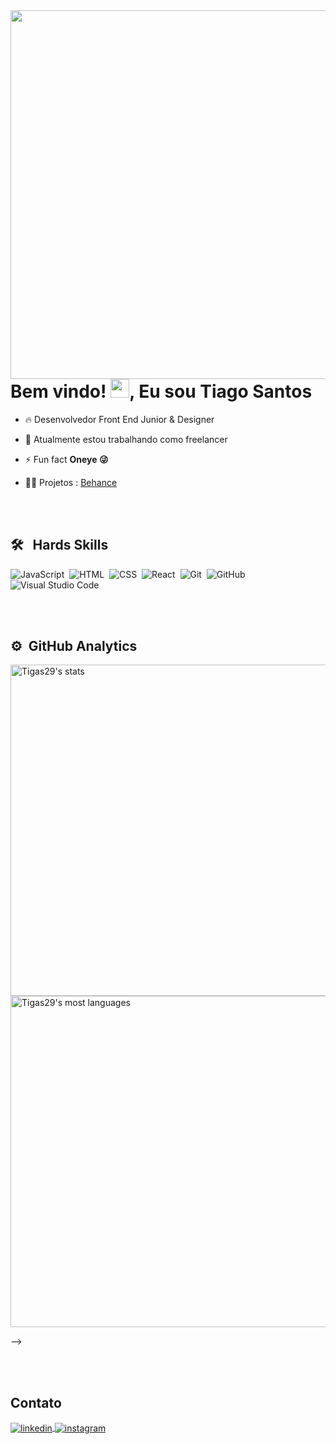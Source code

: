 <img align="right" height="590em" src="https://raw.githubusercontent.com/gist/Tigas29/c1363bcada90f6bc9d101f7b676e1faf/raw/1def7bee4ae440246f10fb8e4d6da3a2dd9ca2e1/cards.svg"/>
<h1 align="left">Bem vindo! <img src="https://raw.githubusercontent.com/kaueMarques/kaueMarques/master/hi.gif" height="30px">, Eu sou Tiago Santos</h1>

- 🔥 Desenvolvedor Front End Junior & Designer

- 🔭 Atualmente estou trabalhando como freelancer 

- ⚡ Fun fact **Oneye 😜**

- 👨‍💻 Projetos : [Behance](https://www.behance.net/tiagosantos67)



<br><br>

## 🛠 &nbsp; Hards Skills

![JavaScript](https://img.shields.io/badge/-JavaScript-05122A?style=flat&logo=javascript)&nbsp;
![HTML](https://img.shields.io/badge/-HTML-05122A?style=flat&logo=HTML5)&nbsp;
![CSS](https://img.shields.io/badge/-CSS-05122A?style=flat&logo=CSS3&logoColor=1572B6)&nbsp;
![React](https://img.shields.io/badge/-React-05122A?style=flat&logo=react)&nbsp;
![Git](https://img.shields.io/badge/-Git-05122A?style=flat&logo=git)&nbsp;
![GitHub](https://img.shields.io/badge/-GitHub-05122A?style=flat&logo=github)&nbsp;
![Visual Studio Code](https://img.shields.io/badge/-Visual%20Studio%20Code-05122A?style=flat&logo=visual-studio-code&logoColor=007ACC)&nbsp;

<br><br>

## ⚙️ &nbsp;GitHub Analytics

<p align="left">
<img width="530em" src="https://github-readme-stats.vercel.app/api?username=Tigas29&show_icons=true&theme=vision-friendly-dark" alt="Tigas29's stats"/>
<img width="530em" src="https://github-readme-stats.vercel.app/api/top-langs/?username=Tigas29&layout=compact&theme=vision-friendly-dark" alt="Tigas29's most languages"/>
</p>
-->

<br><br>

## Contato



<a href="https://www.linkedin.com/in/tiagosantos-dev/" target="_blank">
  <img align="center" src="https://img.shields.io/badge/-Tiago Santos-05122A?style=flat&logo=linkedin" alt="linkedin"/>
</a>
<a href="https://www.instagram.com/_santostiagoo/" target="_blank">
 <img align="center" src="https://img.shields.io/badge/-Tiago Santos-05122A?style=flat&logo=instagram" alt="instagram"/>
</a>

</p>


